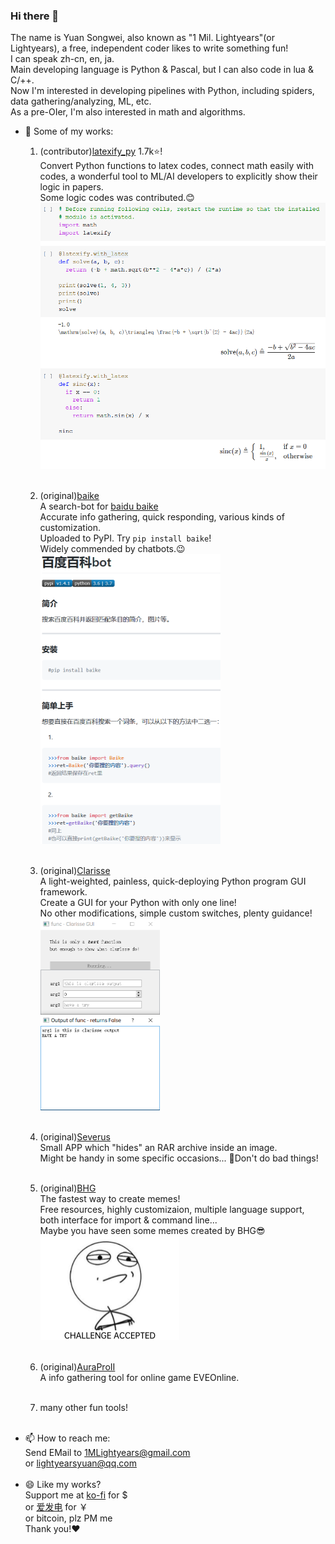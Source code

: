 ### Hi there 👋

The name is Yuan Songwei, also known as "1 Mil. Lightyears"(or Lightyears), a free, independent coder likes to write something fun!<br>
I can speak zh-cn, en, ja.<br>
Main developing language is Python & Pascal, but I can also code in lua & C/++.<br>
Now I'm interested in developing pipelines with Python, including spiders, data gathering/analyzing, ML, etc.<br>
As a pre-OIer, I'm also interested in math and algorithms.<br>
- :open_file_folder: Some of my works:<br>
  1. (contributor)[latexify_py](https://github.com/google/latexify_py) 1.7k:star:!<br>
      Convert Python functions to latex codes, connect math easily with codes, a wonderful tool to ML/AI developers to explicitly show their logic in papers.<br>
      Some logic codes was contributed.:blush:<br>
      <img src="./latexify_py_demo.png" alt="latexify_py_demo" />
      <br><br>
  
  2. (original)[baike](https://github.com/1Mlightyears/baike/)<br>
      A search-bot for [baidu baike](https://baike.baidu.com/)<br>
      Accurate info gathering, quick responding, various kinds of customization.<br>
      Uploaded to PyPI. Try `pip install baike`!<br>
      Widely commended by chatbots.:wink:<br>
      <img src="./baike_demo.png" alt="baike_demo" style="zoom:50%" /><br><br>
      
  3. (original)<a href="https://github.com/1mlightyears/clarisse/">Clarisse</a><br>
       A light-weighted, painless, quick-deploying Python program GUI framework.<br>
       Create a GUI for your Python with only one line!<br>
       No other modifications, simple custom switches, plenty guidance!<br>
       <img src="./clarisse_demo.png" alt="clarisse_demo" style="zoom:50%" /><br><br>
       
  4. (original)[Severus](https://github.com/1MLightyears/Severus/)<br>
       Small APP which "hides" an RAR archive inside an image.<br>
       Might be handy in some specific occasions... 🤔Don't do bad things!<br><br>
  
  5. (original)[BHG](https://github.com/1MLightyears/BHG/)<br>
       The fastest way to create memes!<br>
       Free resources, highly customizaion, multiple language support, both interface for import & command line...<br>
       Maybe you have seen some memes created by BHG:sunglasses:<br>
       <img src="./CHALLENGE ACCEPTED.png" alt="bhg_demo" style="zoom:50%" /><br><br>
  
  6. (original)[AuraProII](https://github.com/1MLightyears/AuraProII/)<br>
       A info gathering tool for online game EVEOnline.<br><br>
  
  7. many other fun tools!<br><br>
- 📫 How to reach me: <br>
  Send EMail to [1MLightyears@gmail.com](mailto://1MLightyears@gmail.com/) <br>
  or [lightyearsyuan@qq.com](mailto://lightyearsyuan@qq.com/)<br><br>
- 😄 Like my works?<br>
  Support me at [ko-fi](https://ko-fi.com/Lightyears/) for $ <br>
  or [爱发电](https://www.afdian.net/@Lightyears/) for ￥<br>
  or bitcoin, plz PM me<br>
  Thank you!:heart:
<!--
**1MLightyears/1MLightyears** is a ✨ _special_ ✨ repository because its `README.md` (this file) appears on your GitHub profile.

Here are some ideas to get you started:

- 🔭 I’m currently working on ...
- 🌱 I’m currently learning ...
- 👯 I’m looking to collaborate on ...
- 🤔 I’m looking for help with ...
- 💬 Ask me about ...
- 📫 How to reach me: ...
😄 Pronouns ...
- ⚡ Fun fact: ...
-->
